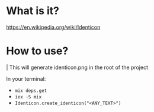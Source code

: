 # What is it?
https://en.wikipedia.org/wiki/Identicon

# How to use?
| This will generate identicon.png in the root of the project

In your terminal:
* `mix deps.get`
* `iex -S mix`
* `Identicon.create_identicon("<ANY_TEXT>")`
